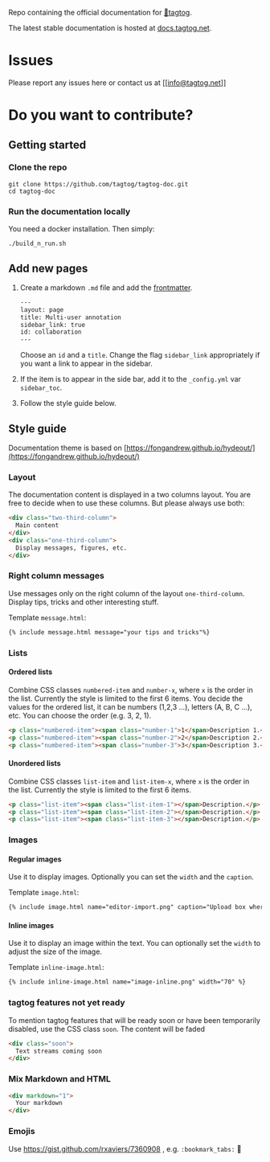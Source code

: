 Repo containing the official documentation for [🍃tagtog](https://www.tagtog.net).

The latest stable documentation is hosted at [docs.tagtog.net](https://docs.tagtog.net/).


# Issues

Please report any issues here or contact us at [[info@tagtog.net]]

# Do you want to contribute?

## Getting started

### Clone the repo

```shell
git clone https://github.com/tagtog/tagtog-doc.git
cd tagtog-doc
```
### Run the documentation locally

You need a docker installation. Then simply:

```shell
./build_n_run.sh
```


## Add new pages

1. Create a markdown `.md` file and add the [frontmatter](https://jekyllrb.com/docs/frontmatter/).
    ```html
    ---
    layout: page
    title: Multi-user annotation
    sidebar_link: true
    id: collaboration
    ---
    ```
    Choose an `id` and a `title`. Change the flag `sidebar_link` appropriately if you want a link to appear in the sidebar.

2. If the item is to appear in the side bar, add it to the `_config.yml` var `sidebar_toc`.
3. Follow the style guide below.

## Style guide

Documentation theme is based on [https://fongandrew.github.io/hydeout/](https://fongandrew.github.io/hydeout/)

### Layout
The documentation content is displayed in a two columns layout.
You are free to decide when to use these columns. But please always use both:

```html
<div class="two-third-column">
  Main content
</div>
<div class="one-third-column">
  Display messages, figures, etc.
</div>
```
### Right column messages

Use messages only on the right column of the layout `one-third-column`. Display tips, tricks and other interesting stuff.

Template `message.html`:
```html
{% include message.html message="your tips and tricks"%}
```

### Lists

#### Ordered lists

Combine CSS classes `numbered-item` and `number-x`, where `x` is the order in the list. Currently the style is limited to the first 6 items. You decide the values for the ordered list, it can be numbers (1,2,3 ...), letters (A, B, C ...), etc. You can choose the order (e.g. 3, 2, 1).

```html
<p class="numbered-item"><span class="number-1">1</span>Description 1.</p>
<p class="numbered-item"><span class="number-2">2</span>Description 2.</p>
<p class="numbered-item"><span class="number-3">3</span>Description 3.</p>
```

#### Unordered lists

Combine CSS classes `list-item` and `list-item-x`, where `x` is the order in the list. Currently the style is limited to the first 6 items.

```html
<p class="list-item"><span class="list-item-1"></span>Description.</p>
<p class="list-item"><span class="list-item-2"></span>Description.</p>
<p class="list-item"><span class="list-item-3"></span>Description.</p>
```

### Images

#### Regular images

Use it to display images. Optionally you can set the `width` and the `caption`.

Template `image.html`:

```html
{% include image.html name="editor-import.png" caption="Upload box where you can select how to import text" %}
```

#### Inline images
Use it to display an image within the text. You can optionally set the `width` to adjust the size of the image.

Template `inline-image.html`:

```html
{% include inline-image.html name="image-inline.png" width="70" %}
```

### tagtog features not yet ready

To mention tagtog features that will be ready soon or have been temporarily disabled, use the CSS class `soon`. The content will be faded

```html
<div class="soon">
  Text streams coming soon
</div>
```

### Mix Markdown and HTML

```html
<div markdown="1">
  Your markdown
</div>
```

### Emojis

Use https://gist.github.com/rxaviers/7360908 , e.g. `:bookmark_tabs:` :bookmark_tabs:
